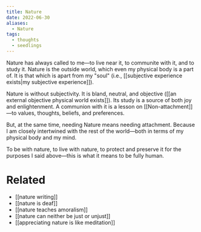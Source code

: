```yaml
---
title: Nature
date: 2022-06-30
aliases:
  - Nature
tags:
  - thoughts
  - seedlings
---
```

Nature has always called to me—to live near it, to communite with it, and to study it. Nature is the outside world, which even my physical body is a part of. It is that which is apart from my "soul" (i.e., [[subjective experience exists|my subjective experience]]).

Nature is without subjectivity. It is bland, neutral, and objective ([[an external objective physical world exists]]). Its study is a source of both joy and enlightenment. A communion with it is a lesson on [[Non-attachment]]—to values, thoughts, beliefs, and preferences.

But, at the same time, needing Nature means needing attachment. Because I am closely intertwined with the rest of the world—both in terms of my physical body and my mind.

To be with nature, to live with nature, to protect and preserve it for the purposes I said above—this is what it means to be fully human.

# Related

- [[nature writing]]
- [[nature is deaf]]
- [[nature teaches amoralism]]
- [[nature can neither be just or unjust]]
- [[appreciating nature is like meditation]]